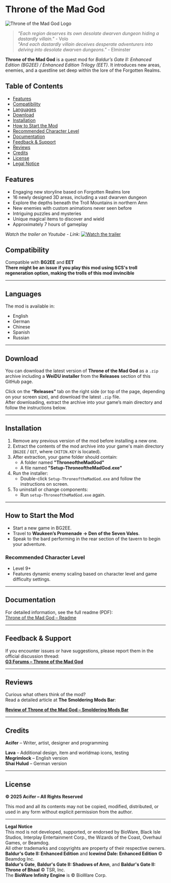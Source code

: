 # Throne of the Mad God

![Throne of the Mad God Logo](https://github.com/AciferBG/Throne-of-the-Mad-God/blob/main/Documentation_pics/Madgod_symbol.png)

>*"Each region deserves its own desolate dwarven dungeon hiding a dastardly villain."* - Volo  
>*"And each dastardly villain deceives desperate adventurers into delving into desolate dwarven dungeons."* - Elminster  

**Throne of the Mad God** is a quest mod for *Baldur’s Gate II: Enhanced Edition (BG2EE) / Enhanced Edition Trilogy (EET)*. It introduces new areas, enemies, and a questline set deep within the lore of the Forgotten Realms.

## Table of Contents

- [Features](#features)
- [Compatibility](#compatibility)
- [Languages](#languages)
- [Download](#Download)
- [Installation](#installation)
- [How to Start the Mod](#how-to-start-the-mod)
- [Recommended Character Level](#recommended-character-level)
- [Documentation](#documentation)
- [Feedback & Support](#feedback--support)
- [Reviews](#reviews)
- [Credits](#credits)
- [License](#license)
- [Legal Notice](#legal-notice)


## Features
- Engaging new storyline based on Forgotten Realms lore  
- 16 newly designed 3D areas, including a vast dwarven dungeon  
- Explore the depths beneath the Troll Mountains in northern Amn  
- New enemies with custom animations never seen before  
- Intriguing puzzles and mysteries  
- Unique magical items to discover and wield  
- Approximately 7 hours of gameplay

*Watch the trailer on Youtube - Link:*
[![Watch the trailer](https://github.com/AciferBG/Throne-of-the-Mad-God/blob/main/Documentation_pics/totmg%20thumbnail%2001.png)](https://youtu.be/wKwR5bLL-Uk)

## Compatibility  
Compatible with **BG2EE** and **EET**  
**There might be an issue if you play this mod using SCS's troll regeneration option, making the trolls of this mod invincible**

---

## Languages  
The mod is available in: 
- English
- German
- Chinese
- Spanish
- Russian

---

## Download

You can download the latest version of **Throne of the Mad God** as a `.zip` archive including a **WeiDU installer** from the **Releases** section of this GitHub page.

Click on the **“Releases”** tab on the right side (or top of the page, depending on your screen size), and download the latest `.zip` file.  
After downloading, extract the archive into your game’s main directory and follow the instructions below.

---

## Installation  
1. Remove any previous version of the mod before installing a new one.  
2. Extract the contents of the mod archive into your game's main directory (`BG2EE` / `EET`, where `CHITIN.KEY` is located).  
3. After extraction, your game folder should contain:  
   - A folder named **"ThroneoftheMadGod"**  
   - A file named **"Setup-ThroneoftheMadGod.exe"**  
4. Run the installer:  
   - Double-click `Setup-ThroneoftheMadGod.exe` and follow the instructions on screen.  
5. To uninstall or change components:  
   - Run `setup-ThroneoftheMadGod.exe` again.  

---

## How to Start the Mod  
- Start a new game in BG2EE.  
- Travel to **Waukeen’s Promenade → Den of the Seven Vales**.  
- Speak to the bard performing in the rear section of the tavern to begin your adventure.  

### Recommended Character Level  
- Level 9+  
- Features dynamic enemy scaling based on character level and game difficulty settings.  

---

## Documentation  
For detailed information, see the full readme (PDF):  
[Throne of the Mad God – Readme](https://github.com/AciferBG/Throne-of-the-Mad-God/blob/main/ThroneoftheMadGod/documentation/Throne_of_the_Mad_God_Readme.pdf)

---

## Feedback & Support  
If you encounter issues or have suggestions, please report them in the official discussion thread:  
[**G3 Forums – Throne of the Mad God**](https://www.gibberlings3.net/forums/topic/39354-mod-throne-of-the-mad-god-a-quest-mod-for-bg2ee/)


---

## Reviews

Curious what others think of the mod?  
Read a detailed article at **The Smoldering Mods Bar**:

[**Review of Throne of the Mad God – Smoldering Mods Bar**](https://smolderingmodsbar.com/throne-of-the-mad-god-bg2ee/)

---

## Credits  
**Acifer** – Writer, artist, designer and programming

**Lava** – Additional design, item and worldmap icons, testing  
**Megrimlock** – English version  
**Shai Hulud** – German version

---

## License  
**© 2025 Acifer – All Rights Reserved**  

This mod and all its contents may not be copied, modified, distributed, or used in any form without explicit permission from the author.

---

**Legal Notice**  
This mod is not developed, supported, or endorsed by BioWare, Black Isle Studios, Interplay Entertainment Corp., the Wizards of the Coast, Overhaul Games, or Beamdog.  
All other trademarks and copyrights are property of their respective owners.  
**Baldur's Gate II: Enhanced Edition** and **Icewind Dale: Enhanced Edition** © Beamdog Inc.  
**Baldur's Gate**, **Baldur's Gate II: Shadows of Amn**, and **Baldur's Gate II: Throne of Bhaal** © TSR, Inc.  
The **BioWare Infinity Engine** is © BioWare Corp.